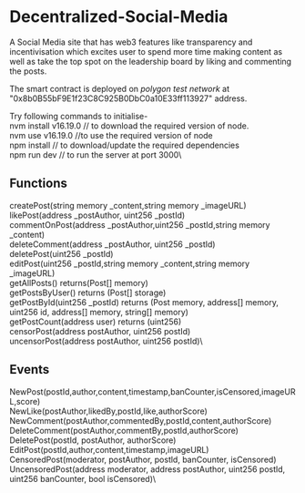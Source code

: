 # Decentralized-Social-Media

A Social Media site that has web3 features like transparency and incentivisation which excites user to spend more time making content as well as take the top spot on the leadership board by liking and commenting the posts.

The smart contract is deployed on _polygon test network_ at "0x8b0B55bF9E1f23C8C925B0DbC0a10E33ff113927" address.

Try following commands to initialise-\
nvm install v16.19.0 // to download the required version of node.\
nvm use v16.19.0 //to use the required version of node\
npm install // to download/update the required dependencies\
npm run dev // to run the server at port 3000\

## Functions 
 createPost(string memory _content,string memory _imageURL)\
 likePost(address _postAuthor, uint256 _postId)\
 commentOnPost(address _postAuthor,uint256 _postId,string memory _content) \
 deleteComment(address _postAuthor, uint256 _postId)\
 deletePost(uint256 _postId)\
 editPost(uint256 _postId,string memory _content,string memory _imageURL)\
 getAllPosts() returns(Post[] memory)\
 getPostsByUser() returns (Post[] storage)\
 getPostById(uint256 _postId) returns (Post memory, address[] memory, uint256 id, address[] memory, string[] memory)\
 getPostCount(address user) returns (uint256)\
 censorPost(address postAuthor, uint256 postId)\
 uncensorPost(address postAuthor, uint256 postId)\

 ## Events
 NewPost(postId,author,content,timestamp,banCounter,isCensored,imageURL,score)\
 NewLike(postAuthor,likedBy,postId,like,authorScore)\
 NewComment(postAuthor,commentedBy,postId,content,authorScore)\
 DeleteComment(postAuthor,commentBy,postId,authorScore)\
 DeletePost(postId, postAuthor, authorScore)\
 EditPost(postId,author,content,timestamp,imageURL)\
 CensoredPost(moderator, postAuthor, postld, banCounter, isCensored)\
 UncensoredPost(address moderator, address postAuthor, uint256 postld, uint256 banCounter, bool isCensored)\

